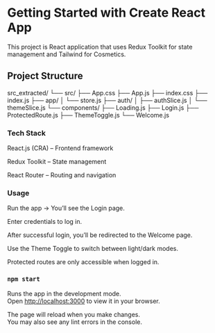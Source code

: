 # Getting Started with Create React App

This project is React application that uses Redux Toolkit for state management and Tailwind for Cosmetics.

## Project Structure

src_extracted/
 └── src/
     ├── App.css
     ├── App.js
     ├── index.css
     ├── index.js
     ├── app/
     │   └── store.js
     ├── auth/
     │   ├── authSlice.js
     │   └── themeSlice.js
     └── components/
         ├── Loading.js
         ├── Login.js
         ├── ProtectedRoute.js
         ├── ThemeToggle.js
         └── Welcome.js


### Tech Stack

React.js (CRA) – Frontend framework

Redux Toolkit – State management

React Router – Routing and navigation

### Usage

Run the app → You’ll see the Login page.

Enter credentials to log in.

After successful login, you’ll be redirected to the Welcome page.

Use the Theme Toggle to switch between light/dark modes.

Protected routes are only accessible when logged in.

### `npm start`

Runs the app in the development mode.\
Open [http://localhost:3000](http://localhost:3000) to view it in your browser.

The page will reload when you make changes.\
You may also see any lint errors in the console.

